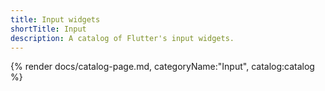 ```yaml
---
title: Input widgets
shortTitle: Input
description: A catalog of Flutter's input widgets.
---
```


{% render docs/catalog-page.md, categoryName:"Input", catalog:catalog %}
